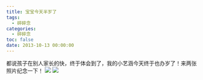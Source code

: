 ```yaml
---
title: 宝宝今天半岁了
tags:
  - 碎碎念
categories:
  - 碎碎念
toc: false
date: 2013-10-13 00:00:00
---
```


都说孩子在别人家长的快，终于体会到了，我的小艺涵今天终于也办岁了！来两张照片纪念一下！
![](http://file.mspring.org/attach-1227642d1d62fde571df39a6d9235be6)
![](http://file.mspring.org/attach-da00be2f10885b7fb660dc73cbc9a2d5)